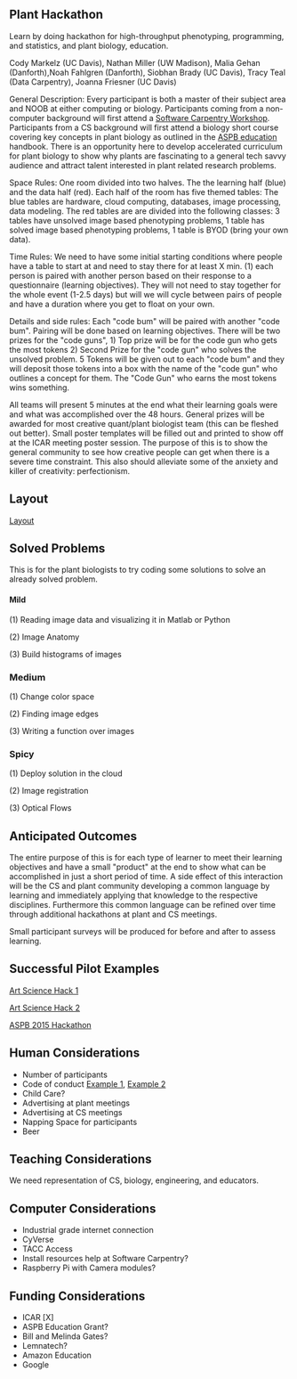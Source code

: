## Plant Hackathon
Learn by doing hackathon for high-throughput phenotyping, programming, and statistics, and plant biology, education.

Cody Markelz (UC Davis), Nathan Miller (UW Madison), Malia Gehan (Danforth),Noah Fahlgren (Danforth), Siobhan Brady (UC Davis), Tracy Teal (Data Carpentry), Joanna Friesner (UC Davis)

General Description: 
Every participant is both a master of their subject area and NOOB at either computing or biology. Participants coming from a non-computer background will first attend a [Software Carpentry Workshop](http://software-carpentry.org/). Participants from a CS background will first attend a biology short course covering key concepts in plant biology as outlined in the [ASPB education](http://my.aspb.org/?Education) handbook. There is an opportunity here to develop accelerated curriculum for plant biology to show why plants are fascinating to a general tech savvy audience and attract talent interested in plant related research problems. 

Space Rules: One room divided into two halves. The the learning half (blue) and the data half (red). Each half of the room has five themed tables: The blue tables are hardware, cloud computing, databases, image processing, data modeling. The red tables are are divided into the following classes: 3 tables have unsolved image based phenotyping problems, 1 table has solved image based phenotyping problems, 1 table is BYOD (bring your own data).

Time Rules: We need to have some initial starting conditions where people have a table to start at and need to stay there for at least X min. (1) each person is paired with another person based on their response to a questionnaire (learning objectives). They will not need to stay together for the whole event (1-2.5 days) but will we will cycle between pairs of people and have a duration where you get to float on your own. 

Details and side rules: Each "code bum" will be paired with another "code bum". Pairing will be done based on learning objectives. There will be two prizes for the "code guns", 1) Top prize will be for the code gun who gets the most tokens 2) Second Prize for the "code gun" who solves the unsolved problem. 5 Tokens will be given out to each "code bum" and they will deposit those tokens into a box with the name of the "code gun" who outlines a concept for them. The "Code Gun" who earns the most tokens wins something.

All teams will present 5 minutes at the end what their learning goals were and what was accomplished over the 48 hours. General prizes will be awarded for most creative quant/plant biologist team (this can be fleshed out better). Small poster templates will be filled out and printed to show off at the ICAR meeting poster session. The purpose of this is to show the general community to see how creative people can get when there is a severe time constraint. This also should alleviate some of the anxiety and killer of creativity: perfectionism. 

## Layout
[Layout](images/plant-hackZ.png)

## Solved Problems
This is for the plant biologists to try coding some solutions to solve an already solved problem. 

#### Mild
(1) Reading image data and visualizing it in Matlab or Python

(2) Image Anatomy

(3) Build histograms of images

### Medium 
(1) Change color space

(2) Finding image edges

(3) Writing a function over images

### Spicy 
(1) Deploy solution in the cloud

(2) Image registration

(3) Optical Flows

## Anticipated Outcomes
The entire purpose of this is for each type of learner to meet their learning objectives and have a small "product" at the end to show what can be accomplished in just a short period of time. A side effect of this interaction will be the CS and plant community developing a common language by learning and immediately applying that knowledge to the respective disciplines. Furthermore this common language can be refined over time through additional hackathons at plant and CS meetings. 

Small participant surveys will be produced for before and after to assess learning. 

## Successful Pilot Examples

[Art Science Hack 1](http://rjcmarkelz.github.io//ArtScienceHack/)

[Art Science Hack 2](https://player.vimeo.com/video/150433551)

[ASPB 2015 Hackathon](https://github.com/rjcmarkelz/ASPB_Hackathon)

## Human Considerations
*    Number of participants
*    Code of conduct [Example 1](http://software-carpentry.org/conduct/), [Example 2](https://www.recurse.com/manual#sec-environment)
*    Child Care?
*    Advertising at plant meetings
*    Advertising at CS meetings
*    Napping Space for participants
*    Beer

## Teaching Considerations
We need representation of CS, biology, engineering, and educators.

## Computer Considerations
*    Industrial grade internet connection
*    CyVerse
*    TACC Access
*    Install resources help at Software Carpentry?
*    Raspberry Pi with Camera modules?

## Funding Considerations
*    ICAR [X]
*    ASPB Education Grant?
*    Bill and Melinda Gates?
*    Lemnatech?
*    Amazon Education
*    Google


